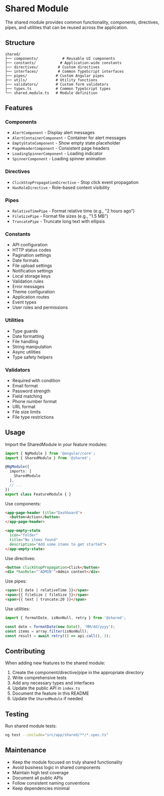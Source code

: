 # Shared Module

The shared module provides common functionality, components, directives, pipes, and utilities that can be reused across the application.

## Structure

```
shared/
├── components/           # Reusable UI components
├── constants/           # Application-wide constants
├── directives/         # Custom directives
├── interfaces/         # Common TypeScript interfaces
├── pipes/             # Custom Angular pipes
├── utils/             # Utility functions
├── validators/        # Custom form validators
├── types.ts           # Common TypeScript types
└── shared.module.ts   # Module definition
```

## Features

### Components
- `AlertComponent` - Display alert messages
- `AlertContainerComponent` - Container for alert messages
- `EmptyStateComponent` - Show empty state placeholder
- `PageHeaderComponent` - Consistent page headers
- `LoadingSpinnerComponent` - Loading indicator
- `SpinnerComponent` - Loading spinner animation

### Directives
- `ClickStopPropagationDirective` - Stop click event propagation
- `HasRoleDirective` - Role-based content visibility

### Pipes
- `RelativeTimePipe` - Format relative time (e.g., "2 hours ago")
- `FileSizePipe` - Format file sizes (e.g., "1.5 MB")
- `TruncatePipe` - Truncate long text with ellipsis

### Constants
- API configuration
- HTTP status codes
- Pagination settings
- Date formats
- File upload settings
- Notification settings
- Local storage keys
- Validation rules
- Error messages
- Theme configuration
- Application routes
- Event types
- User roles and permissions

### Utilities
- Type guards
- Date formatting
- File handling
- String manipulation
- Async utilities
- Type safety helpers

### Validators
- Required with condition
- Email format
- Password strength
- Field matching
- Phone number format
- URL format
- File size limits
- File type restrictions

## Usage

Import the SharedModule in your feature modules:

```typescript
import { NgModule } from '@angular/core';
import { SharedModule } from '@shared';

@NgModule({
  imports: [
    SharedModule
  ],
  // ...
})
export class FeatureModule { }
```

Use components:
```html
<app-page-header title="Dashboard">
  <button>Action</button>
</app-page-header>

<app-empty-state
  icon="folder"
  title="No items found"
  description="Add some items to get started">
</app-empty-state>
```

Use directives:
```html
<button clickStopPropagation>Click</button>
<div *hasRole="'ADMIN'">Admin content</div>
```

Use pipes:
```html
<span>{{ date | relativeTime }}</span>
<span>{{ fileSize | fileSize }}</span>
<span>{{ text | truncate:20 }}</span>
```

Use utilities:
```typescript
import { formatDate, isNonNull, retry } from '@shared';

const date = formatDate(new Date(), 'MM/dd/yyyy');
const items = array.filter(isNonNull);
const result = await retry(() => api.call(), 3);
```

## Contributing

When adding new features to the shared module:

1. Create the component/directive/pipe in the appropriate directory
2. Write comprehensive tests
3. Add any necessary types and interfaces
4. Update the public API in `index.ts`
5. Document the feature in this README
6. Update the `SharedModule` if needed

## Testing

Run shared module tests:
```bash
ng test --include="src/app/shared/**/*.spec.ts"
```

## Maintenance

- Keep the module focused on truly shared functionality
- Avoid business logic in shared components
- Maintain high test coverage
- Document all public APIs
- Follow consistent naming conventions
- Keep dependencies minimal